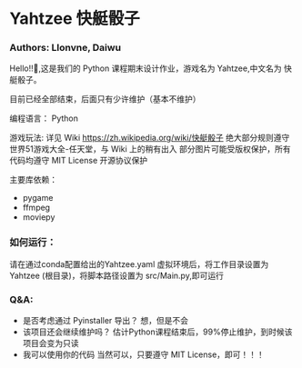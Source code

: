 # Yahtzee 快艇骰子

### Authors: Llonvne, Daiwu

Hello!!🥳,这是我们的 Python 课程期末设计作业，游戏名为 Yahtzee,中文名为 快艇骰子。

目前已经全部结束，后面只有少许维护（基本不维护）

编程语言： Python

游戏玩法: 详见 Wiki https://zh.wikipedia.org/wiki/快艇骰子
绝大部分规则遵守 世界51游戏大全-任天堂，与 Wiki 上的稍有出入
部分图片可能受版权保护，所有代码均遵守 MIT License 开源协议保护

主要库依赖：
* pygame
* ffmpeg
* moviepy

### 如何运行：
请在通过conda配置给出的Yahtzee.yaml 虚拟环境后，将工作目录设置为 Yahtzee (根目录)，将脚本路径设置为 src/Main.py,即可运行

### Q&A:
* 是否考虑通过 Pyinstaller 导出？
想，但是不会
* 该项目还会继续维护吗？
估计Python课程结束后，99%停止维护，到时候该项目会变为只读
* 我可以使用你的代码
当然可以，只要遵守 MIT License，即可！！！

